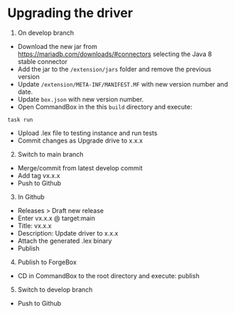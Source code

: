 # Upgrading the driver

1) On develop branch
* Download the new jar from https://mariadb.com/downloads/#connectors selecting the Java 8 stable connector
* Add the jar to the `/extension/jars` folder and remove the previous version
* Update `/extension/META-INF/MANIFEST.MF` with new version number and date.
* Update `box.json` with new version number.
* Open CommandBox in the this `build` directory and execute:
```
task run
```
* Upload .lex file to testing instance and run tests
* Commit changes as Upgrade drive to x.x.x
2) Switch to main branch
* Merge/commit from latest develop commit
* Add tag vx.x.x
* Push to Github
3) In Github
* Releases > Draft new release
* Enter vx.x.x @ target:main
* Title: vx.x.x
* Description: Update driver to x.x.x
* Attach the generated .lex binary
* Publish
4) Publish to ForgeBox
* CD in CommandBox to the root directory and execute: publish
5) Switch to develop branch
* Push to Github